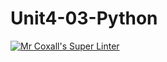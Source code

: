 # Unit4-03-Python
[![Mr Coxall's Super Linter](https://github.com/ICS3C-Programming-BoluwatifeD/Unit4-03-Python/workflows/Mr%20Coxall's%20Super%20Linter/badge.svg)](https://github.com/ICS3C-Programming-BoluwatifeD/Unit4-03-Python/actions/)
